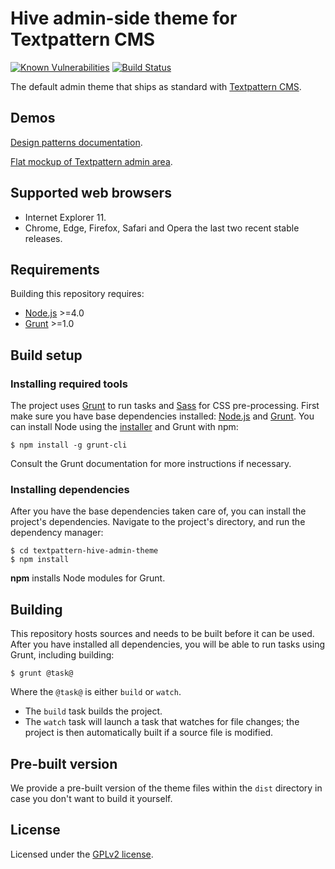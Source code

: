 # Hive admin-side theme for Textpattern CMS

[![Known Vulnerabilities](https://snyk.io/test/github/philwareham/textpattern-hive-admin-theme/badge.svg?targetFile=package.json)](https://snyk.io/test/github/philwareham/textpattern-hive-admin-theme?targetFile=package.json)
[![Build Status](https://travis-ci.org/travis/philwareham/textpattern-hive-admin-theme.svg)](https://travis-ci.org/philwareham/textpattern-hive-admin-theme)

The default admin theme that ships as standard with [Textpattern CMS](https://textpattern.com/).

## Demos

[Design patterns documentation](http://design-patterns.textpattern.com/docs/).

[Flat mockup of Textpattern admin area](http://design-patterns.textpattern.com/mockups/).

## Supported web browsers

* Internet Explorer 11.
* Chrome, Edge, Firefox, Safari and Opera the last two recent stable releases.

## Requirements

Building this repository requires:

* [Node.js](https://nodejs.org/) >=4.0
* [Grunt](https://gruntjs.com/) >=1.0

## Build setup

### Installing required tools

The project uses [Grunt](https://gruntjs.com/) to run tasks and [Sass](http://sass-lang.com/) for CSS pre-processing. First make sure you have base dependencies installed: [Node.js](https://nodejs.org/) and [Grunt](https://gruntjs.com/). You can install Node using the [installer](https://nodejs.org/) and Grunt with npm:

```ShellSession
$ npm install -g grunt-cli
```

Consult the Grunt documentation for more instructions if necessary.

### Installing dependencies

After you have the base dependencies taken care of, you can install the project's dependencies. Navigate to the project's directory, and run the dependency manager:

```ShellSession
$ cd textpattern-hive-admin-theme
$ npm install
```

**npm** installs Node modules for Grunt.

## Building

This repository hosts sources and needs to be built before it can be used. After you have installed all dependencies, you will be able to run tasks using Grunt, including building:

```ShellSession
$ grunt @task@
```

Where the `@task@` is either `build` or `watch`.

* The `build` task builds the project.
* The `watch` task will launch a task that watches for file changes; the project is then automatically built if a source file is modified.

## Pre-built version

We provide a pre-built version of the theme files within the `dist` directory in case you don't want to build it yourself.

## License

Licensed under the [GPLv2 license](https://github.com/philwareham/textpattern-hive-admin-theme/blob/master/LICENSE).
